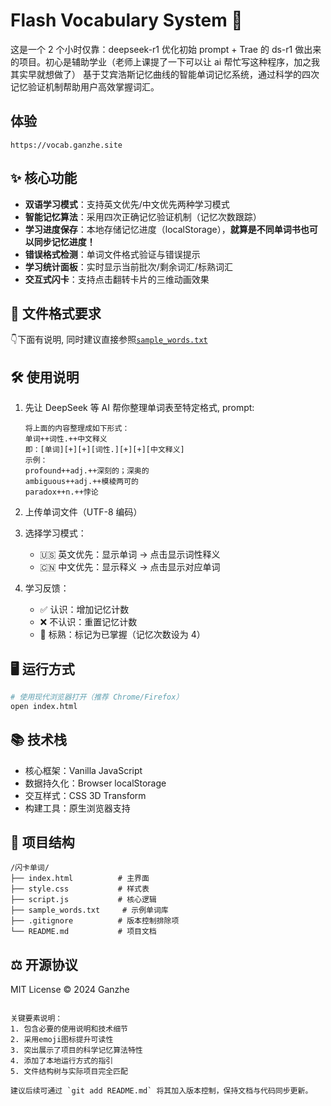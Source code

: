 # Flash Vocabulary System 🎴

这是一个 2 个小时仅靠：deepseek-r1 优化初始 prompt + Trae 的 ds-r1 做出来的项目。初心是辅助学业（老师上课提了一下可以让 ai 帮忙写这种程序，加之我其实早就想做了）
基于艾宾浩斯记忆曲线的智能单词记忆系统，通过科学的四次记忆验证机制帮助用户高效掌握词汇。

## 体验

`https://vocab.ganzhe.site`

## ✨ 核心功能

- **双语学习模式**：支持英文优先/中文优先两种学习模式
- **智能记忆算法**：采用四次正确记忆验证机制（记忆次数跟踪）
- **学习进度保存**：本地存储记忆进度（localStorage），**就算是不同单词书也可以同步记忆进度！**
- **错误格式检测**：单词文件格式验证与错误提示
- **学习统计面板**：实时显示当前批次/剩余词汇/标熟词汇
- **交互式闪卡**：支持点击翻转卡片的三维动画效果

## 📁 文件格式要求

👇下面有说明, 同时建议直接参照[`sample_words.txt`](https://github.com/Ganzhe2028/Flash-Vocab/blob/dev/sample_words.txt)

## 🛠 使用说明

1. 先让 DeepSeek 等 AI 帮你整理单词表至特定格式, prompt:

   ```plaintext
   将上面的内容整理成如下形式：
   单词++词性.++中文释义
   即：[单词][+][+][词性.][+][+][中文释义]
   示例：
   profound++adj.++深刻的；深奥的
   ambiguous++adj.++模棱两可的
   paradox++n.++悖论
   ```

2. 上传单词文件（UTF-8 编码）
3. 选择学习模式：
   - 🇺🇸 英文优先：显示单词 → 点击显示词性释义
   - 🇨🇳 中文优先：显示释义 → 点击显示对应单词
4. 学习反馈：
   - ✅ 认识：增加记忆计数
   - ❌ 不认识：重置记忆计数
   - 🎯 标熟：标记为已掌握（记忆次数设为 4）

## 🖥 运行方式

```bash
# 使用现代浏览器打开（推荐 Chrome/Firefox）
open index.html
```

## 📚 技术栈

- 核心框架：Vanilla JavaScript
- 数据持久化：Browser localStorage
- 交互样式：CSS 3D Transform
- 构建工具：原生浏览器支持

## 📂 项目结构

```plaintext
/闪卡单词/
├── index.html          # 主界面
├── style.css           # 样式表
├── script.js           # 核心逻辑
├── sample_words.txt     # 示例单词库
├── .gitignore          # 版本控制排除项
└── README.md           # 项目文档
```

## ⚖️ 开源协议

MIT License © 2024 Ganzhe

```plaintext

关键要素说明：
1. 包含必要的使用说明和技术细节
2. 采用emoji图标提升可读性
3. 突出展示了项目的科学记忆算法特性
4. 添加了本地运行方式的指引
5. 文件结构树与实际项目完全匹配

建议后续可通过 `git add README.md` 将其加入版本控制，保持文档与代码同步更新。
```
